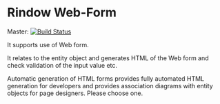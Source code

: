 Rindow Web-Form
===============
Master: [![Build Status](https://travis-ci.com/rindow/rindow-web-form.png?branch=master)](https://travis-ci.com/rindow/rindow-web-form)

It supports use of Web form.

It relates to the entity object and generates HTML of the Web form and check validation of the input value etc.

Automatic generation of HTML forms provides fully automated HTML generation for developers and provides association diagrams with entity objects for page designers. Please choose one.

